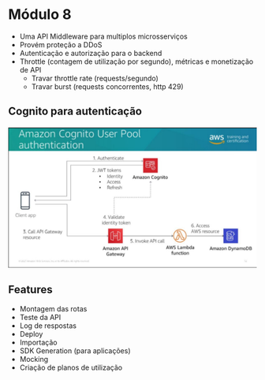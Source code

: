 # Módulo 8

- Uma API Middleware para multiplos microsserviços
- Provém proteção a DDoS
- Autenticação e autorização para o backend
- Throttle (contagem de utilização por segundo), métricas e monetização de API
  - Travar throttle rate (requests/segundo)
  - Travar burst (requests concorrentes, http 429)

## Cognito para autenticação

![picture 2](images/07e5126fdb752bcbbb103b0b1877ae6bb10d281d2af0746012d214d0fa4f00d5.png)  


## Features
- Montagem das rotas
- Teste da API
- Log de respostas
- Deploy 
- Importação
- SDK Generation (para aplicações)
- Mocking
- Criação de planos de utilização